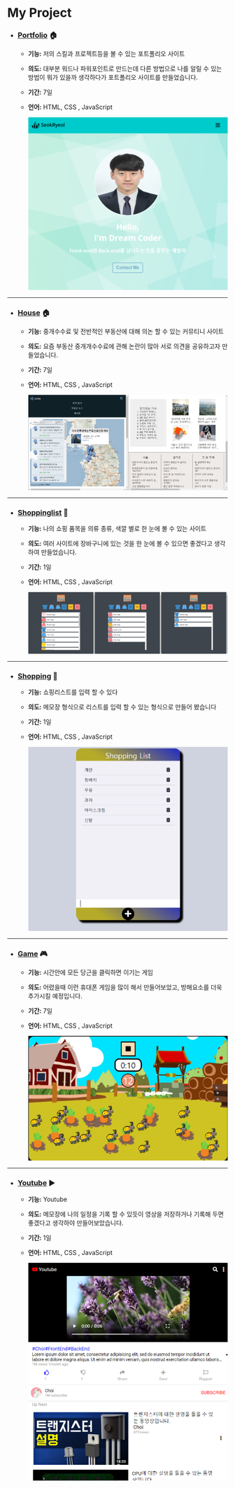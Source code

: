 # My Project

- ### [Portfolio](https://github.com/CHOISEOKRYEOL/Portfolio) 🏠
  - **기능:** 저의 스킬과 프로젝트등을 볼 수 있는 포트폴리오 사이트
  - **의도:** 대부분 워드나 파워포인트로 만드는데 다른 방법으로 나를 알릴 수 있는 방법이 뭐가 있을까 생각하다가 포트폴리오 사이트를 만들었습니다.
  - **기간:** 7일
  - **언어:** HTML, CSS , JavaScript
    
    ![image description](./img/Portfolio.png)

***
- ### [House](https://github.com/CHOISEOKRYEOL/project/tree/main/House) 🏠
  - **기능:** 중개수수료 및 전반적인 부동산에 대해 의논 할 수 있는 커뮤티니 사이트
  - **의도:** 요즘 부동산 중개개수수료에 관해 논란이 많아 서로 의견을 공유하고자 만들었습니다.
  - **기간:** 7일
  - **언어:** HTML, CSS , JavaScript
    
    ![image description](./img/House.png)
    
***    
- ### [Shoppinglist](https://github.com/CHOISEOKRYEOL/project/tree/main/Shoppinglist) 🎁
  - **기능:** 나의 쇼핑 품목을 의류 종류, 색깔 별로 한 눈에 볼 수 있는 사이트
  - **의도:** 여러 사이트에 장바구니에 있는 것을 한 눈에 볼 수 있으면 좋겠다고 생각하여 만들었습니다.
  - **기간:** 1일
  - **언어:** HTML, CSS , JavaScript
    
    ![image description](./img/shoppinglist.png)

***  
- ### [Shopping](https://github.com/CHOISEOKRYEOL/project/tree/main/Shopping) 🎁
  - **기능:** 쇼핑리스트를 입력 할 수 있다
  - **의도:** 메모장 형식으로 리스트를 입력 할 수 있는 형식으로 만들어 봤습니다
  - **기간:** 1일
  - **언어:** HTML, CSS , JavaScript
    
    ![image description](./img/shopping.png)

***  
- ### [Game](https://github.com/CHOISEOKRYEOL/project/tree/main/Game) 🎮
  - **기능:** 시간안에 모든 당근을 클릭하면 이기는 게임
  - **의도:** 어렸을때 이런 휴대폰 게임을 많이 해서 만들어보았고, 방해요소를 더욱 추가시킬 예정입니다.
  - **기간:** 7일
  - **언어:** HTML, CSS , JavaScript
    
    ![image description](./img/Game.png)

***  
- ### [Youtube](https://github.com/CHOISEOKRYEOL/project/tree/main/Youtube) ▶
  - **기능:** Youtube
  - **의도:** 메모장에 나의 일정을 기록 할 수 있듯이 영상을 저장하거나 기록해 두면 좋겠다고 생각하야 만들어보았습니다.
  - **기간:** 1일
  - **언어:** HTML, CSS , JavaScript
    
    ![image description](./img/Youtube.png)


